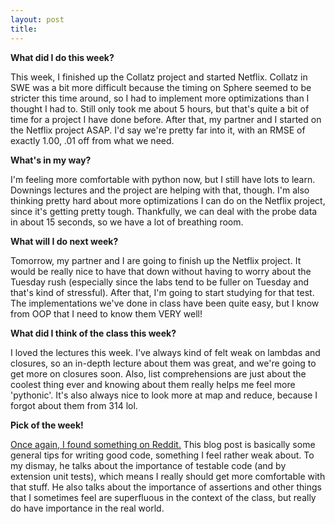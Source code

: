 ```yaml
---
layout: post
title: 
---
```


**What did I do this week?**

This week, I finished up the Collatz project and started Netflix. Collatz in SWE was a bit more difficult because the timing on Sphere seemed to be stricter this time around, so I had to implement more optimizations than I thought I had to. Still only took me about 5 hours, but that's quite a bit of time for a project I have done before. After that, my partner and I started on the Netflix project ASAP. I'd say we're pretty far into it, with an RMSE of exactly 1.00, .01 off from what we need.

**What's in my way?**

I'm feeling more comfortable with python now, but I still have lots to learn. Downings lectures and the project are helping with that, though. I'm also thinking pretty hard about more optimizations I can do on the Netflix project, since it's getting pretty tough. Thankfully, we can deal with the probe data in about 15 seconds, so we have a lot of breathing room.

**What will I do next week?**

Tomorrow, my partner and I are going to finish up the Netflix project. It would be really nice to have that down without having to worry about the Tuesday rush (especially since the labs tend to be fuller on Tuesday and that's kind of stressful). After that, I'm going to start studying for that test. The implementations we've done in class have been quite easy, but I know from OOP that I need to know them VERY well!

**What did I think of the class this week?**

I loved the lectures this week. I've always kind of felt weak on lambdas and closures, so an in-depth lecture about them was great, and we're going to get more on closures soon. Also, list comprehensions are just about the coolest thing ever and knowing about them really helps me feel more 'pythonic'. It's also always nice to look more at map and reduce, because I forgot about them from 314 lol.

**Pick of the week!**

[Once again, I found something on Reddit.](http://blog.christoffer.me/10-principles-i-try-and-follow-in-my-day-to-day-work-based-on-10-years-of-coding-experience/) This blog post is basically some general tips for writing good code, something I feel rather weak about. To my dismay, he talks about the importance of testable code (and by extension unit tests), which means I really should get more comfortable with that stuff. He also talks about the importance of assertions and other things that I sometimes feel are superfluous in the context of the class, but really do have importance in the real world.
